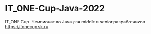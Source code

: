 # IT_ONE-Cup-Java-2022
IT_ONE Cup. Чемпионат по Java для middle и senior разработчиков. https://itonecup.sk.ru
